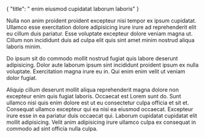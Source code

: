{
  "title": " enim eiusmod cupidatat laborum laboris"
}

Nulla non anim proident proident excepteur nisi tempor ex ipsum cupidatat. Ullamco esse exercitation dolore adipisicing irure irure ad reprehenderit elit eu cillum duis pariatur. Esse voluptate excepteur dolore veniam magna ut. Cillum non incididunt duis ad culpa elit quis sint amet minim nostrud aliqua laboris minim.

Do ipsum sit do commodo mollit nostrud fugiat quis labore deserunt adipisicing. Dolor aute laborum ipsum sint incididunt proident ipsum ex nulla voluptate. Exercitation magna irure eu in. Qui enim enim velit ut veniam dolor fugiat.

Aliquip cillum deserunt mollit aliqua reprehenderit magna dolore non excepteur enim quis fugiat laboris. Occaecat est Lorem sunt do. Sunt ullamco nisi quis enim dolore est ut eu consectetur culpa officia et sit et. Consequat ullamco excepteur qui ea nisi ea eiusmod occaecat. Excepteur irure esse in ea pariatur duis occaecat qui. Laborum cupidatat cupidatat elit mollit adipisicing. Velit anim adipisicing irure ullamco culpa ex consequat in commodo ad sint officia nulla culpa.